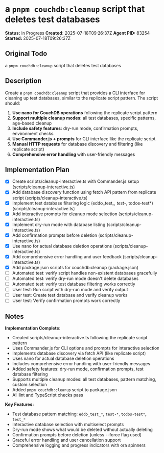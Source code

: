# a `pnpm couchdb:cleanup` script that deletes test databases

**Status:** In Progress
**Created:** 2025-07-18T09:26:37Z
**Agent PID:** 83254
**Started:** 2025-07-18T09:26:37Z

## Original Todo

a `pnpm couchdb:cleanup` script that deletes test databases

## Description

Create a `pnpm couchdb:cleanup` script that provides a CLI interface for cleaning up test databases, similar to the replicate script pattern. The script should:

1. **Use nano for CouchDB operations** following the replicate script pattern
2. **Support multiple cleanup modes**: all test databases, specific patterns, age-based cleanup
3. **Include safety features**: dry-run mode, confirmation prompts, environment checks
4. **Use Commander.js + prompts** for CLI interface like the replicate script
5. **Manual HTTP requests** for database discovery and filtering (like replicate script)
6. **Comprehensive error handling** with user-friendly messages

## Implementation Plan

- [x] Create scripts/cleanup-interactive.ts with Commander.js setup (scripts/cleanup-interactive.ts)
- [x] Add database discovery function using fetch API pattern from replicate script (scripts/cleanup-interactive.ts)
- [x] Implement test database filtering logic (eddo_test_*, test-*, todos-test*) (scripts/cleanup-interactive.ts)
- [x] Add interactive prompts for cleanup mode selection (scripts/cleanup-interactive.ts)
- [x] Implement dry-run mode with database listing (scripts/cleanup-interactive.ts)
- [x] Add confirmation prompts before deletion (scripts/cleanup-interactive.ts)
- [x] Use nano for actual database deletion operations (scripts/cleanup-interactive.ts)
- [x] Add comprehensive error handling and user feedback (scripts/cleanup-interactive.ts)
- [x] Add package.json scripts for couchdb:cleanup (package.json)
- [ ] Automated test: verify script handles non-existent databases gracefully
- [ ] Automated test: verify dry-run mode doesn't delete databases
- [ ] Automated test: verify test database filtering works correctly
- [ ] User test: Run script with dry-run mode and verify output
- [ ] User test: Create test database and verify cleanup works
- [ ] User test: Verify confirmation prompts work correctly

## Notes

**Implementation Complete:** 
- Created scripts/cleanup-interactive.ts following the replicate script pattern
- Uses Commander.js for CLI options and prompts for interactive selection
- Implements database discovery via fetch API (like replicate script)
- Uses nano for actual database deletion operations
- Includes comprehensive error handling with user-friendly messages
- Added safety features: dry-run mode, confirmation prompts, test database filtering
- Supports multiple cleanup modes: all test databases, pattern matching, custom selection
- Added `pnpm couchdb:cleanup` script to package.json
- All lint and TypeScript checks pass

**Key Features:**
- Test database pattern matching: `eddo_test_*`, `test-*`, `todos-test*`, `test_*`
- Interactive database selection with multiselect prompts
- Dry-run mode shows what would be deleted without actually deleting
- Confirmation prompts before deletion (unless --force flag used)
- Graceful error handling and user cancellation support
- Comprehensive logging and progress indicators with ora spinners